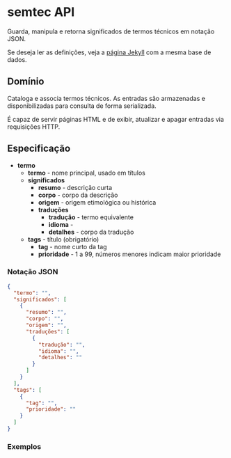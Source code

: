 # semtec API

Guarda, manipula e retorna significados de termos técnicos em notação JSON.

Se deseja ler as definições, veja a [página Jekyll](https://jultty.github.io)
com a mesma base de dados.

## Domínio

Cataloga e associa termos técnicos. As entradas são armazenadas
e disponibilizadas para consulta de forma serializada.

É capaz de servir páginas HTML e de exibir, atualizar
e apagar entradas via requisições HTTP.

## Especificação

* **termo**
    * **termo** - nome principal, usado em títulos
    * **significados**
    	* **resumo** - descrição curta
    	* **corpo** - corpo da descrição
    	* **origem** - origem etimológica ou histórica
    	* **traduções**
    		* **tradução** - termo equivalente
    		* **idioma** - 
    		* **detalhes** - corpo da tradução
    * **tags** - título (obrigatório)
    	* **tag** - nome curto da tag
    	* **prioridade** - 1 a 99, números menores indicam maior prioridade

### Notação JSON

```json
{
  "termo": "",
  "significados": [
    {
      "resumo": "",
      "corpo": "",
      "origem": "",
      "traduções": [
        {
          "tradução": "",
          "idioma": "",
          "detalhes": ""
        }
      ]
    }
  ],
  "tags": [
    {
      "tag": "",
      "prioridade": ""
    }
  ]
}
```

### Exemplos


